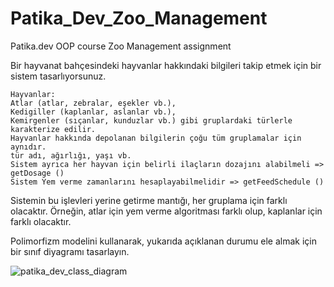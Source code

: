 # Patika_Dev_Zoo_Management
Patika.dev OOP course Zoo Management assignment

Bir hayvanat bahçesindeki hayvanlar hakkındaki bilgileri takip etmek için bir sistem tasarlıyorsunuz.

    Hayvanlar:
    Atlar (atlar, zebralar, eşekler vb.),
    Kedigiller (kaplanlar, aslanlar vb.),
    Kemirgenler (sıçanlar, kunduzlar vb.) gibi gruplardaki türlerle karakterize edilir.
    Hayvanlar hakkında depolanan bilgilerin çoğu tüm gruplamalar için aynıdır.
    tür adı, ağırlığı, yaşı vb.
    Sistem ayrıca her hayvan için belirli ilaçların dozajını alabilmeli => getDosage ()
    Sistem Yem verme zamanlarını hesaplayabilmelidir => getFeedSchedule ()

Sistemin bu işlevleri yerine getirme mantığı, her gruplama için farklı olacaktır. Örneğin, atlar için yem verme algoritması farklı olup, kaplanlar için farklı olacaktır.

Polimorfizm modelini kullanarak, yukarıda açıklanan durumu ele almak için bir sınıf diyagramı tasarlayın.

![patika_dev_class_diagram](https://github.com/arda-irdep/Patika_Dev_Zoo_Management/assets/109250259/3c972aba-1e47-4136-8aa0-31c7334ff756)
